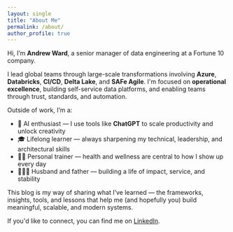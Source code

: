 ```yaml
---
layout: single
title: "About Me"
permalink: /about/
author_profile: true
---
```


Hi, I’m **Andrew Ward**, a senior manager of data engineering at a Fortune 10 company.

I lead global teams through large-scale transformations involving **Azure**, **Databricks**, **CI/CD**, **Delta Lake**, and **SAFe Agile**. I'm focused on **operational excellence**, building self-service data platforms, and enabling teams through trust, standards, and automation.

Outside of work, I’m a:
- 🧠 AI enthusiast — I use tools like **ChatGPT** to scale productivity and unlock creativity
- 🎓 Lifelong learner — always sharpening my technical, leadership, and architectural skills
- 🏋️‍♂️ Personal trainer — health and wellness are central to how I show up every day
- 👨‍👩‍👧 Husband and father — building a life of impact, service, and stability

This blog is my way of sharing what I’ve learned — the frameworks, insights, tools, and lessons that help me (and hopefully you) build meaningful, scalable, and modern systems.

If you'd like to connect, you can find me on [LinkedIn](https://www.linkedin.com/in/andrewward4/).
